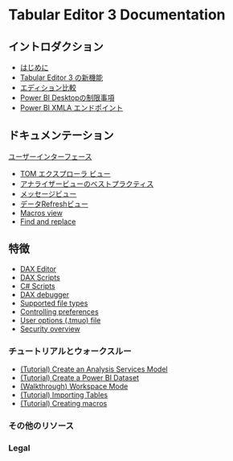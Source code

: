 # Tabular Editor 3 Documentation

## イントロダクション

* [はじめに](https://qiita.com/hanaseleb/private/266b44d00215e189a338)
* [Tabular Editor 3 の新機能](https://qiita.com/hanaseleb/private/e5879aba0640f19d3e53)
* [エディション比較](https://qiita.com/hanaseleb/private/fb8f89b4dc1ead280768)
* [Power BI Desktopの制限事項](https://qiita.com/hanaseleb/private/cf355d04847b6d6b19a5)
* [Power BI XMLA エンドポイント](https://qiita.com/hanaseleb/private/30d3edac537cbd9e342e)

## ドキュメンテーション

[ユーザーインターフェース](../features/user-interface.html "User interface")

* [TOM エクスプローラ ビュー](../views/tom-explorer-view.html "TOM Explorer view")
* [アナライザービューのベストプラクティス](../views/bpa-view.html "Best Practice Analyzer view")
* [メッセージビュー](../views/messages-view.html "Messages view")
* [データRefreshビュー](../views/data-refresh-view.html "Data Refresh view")
* [Macros view](../views/macros-view.html "Macros view")
* [Find and replace](../views/find-replace.html "Find and replace")

## 特徴

* [DAX Editor](../features/dax-editor.html "DAX Editor")
* [DAX Scripts](../features/dax-scripts.html "DAX Scripts")
* [C# Scripts](../features/csharp-scripts.html "C# Scripts")
* [DAX debugger](https://qiita.com/hanaseleb/private/164104f48818cd5a233c)
* [Supported file types](../features/supported-files.html "Supported file types")
* [Controlling preferences](../features/preferences.html "Controlling preferences")
* [User options (.tmuo) file](../features/user-options.html "User options (.tmuo) file")
* [Security overview](https://qiita.com/hanaseleb/private/8a857562bf151512c03f)

### チュートリアルとウォークスルー

* [(Tutorial) Create an Analysis Services Model](https://qiita.com/hanaseleb/private/82c21332674d0c29bbb6)
* [(Tutorial) Create a Power BI Dataset](https://qiita.com/hanaseleb/private/e0cac7033133402d18de)
* [(Walkthrough) Workspace Mode](https://qiita.com/hanaseleb/private/c4509a32c1017e4ea428)
* [(Tutorial) Importing Tables](https://qiita.com/hanaseleb/private/06f997934fc445cbd842)
* [(Tutorial) Creating macros](https://docs.tabulareditor.com/te3/tutorials/creating-macros.html)

### その他のリソース

<!-- * [All downloads](../other/downloads.html "All downloads")
* [Roadmap](../other/roadmap.html "Roadmap") -->

### Legal

<!-- * [Standard License Terms](../other/te3-eula.html "Standard License Terms")
* [Third Party Notices](../other/third-party-notices.html "Third Party Notices")
* [Privacy Policy](../other/privacy-policy.html "Privacy Policy") -->
